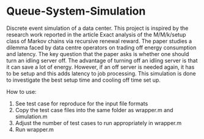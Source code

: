 # Queue-System-Simulation

Discrete event simulation of a data center. This project is inspired by the research work reported in the article Exact analysis of the M/M/k/setup class of Markov chains via recursive renewal reward. The paper studies a dilemma faced by data centre operators on trading off energy consumption and latency. The key question that the paper asks is whether one should turn an idling server off. The advantage of turning off an idling server is that it can save a lot of energy. However, if an off server is needed again, it has to be setup and this adds latency to job processing. This simulation is done to investigate the best setup time and cooling off time set up.

How to use:
1. See test case for reproduce for the input file formats
2. Copy the test case files into the same folder as wrapper.m and simulation.m
3. Adjust the number of test cases to run appropriately in wrapper.m
4. Run wrapper.m
